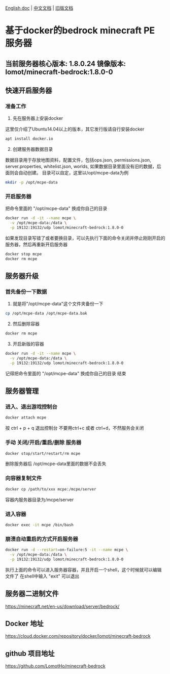 [English doc](https://github.com/LomotHo/minecraft-bedrock) | [中文文档](https://github.com/LomotHo/minecraft-bedrock/blob/master/readme_zh.md) | [旧版文档](https://github.com/LomotHo/minecraft-bedrock/blob/master/doc/zh/readme_1.7.0.md)

# 基于docker的bedrock minecraft PE 服务器
当前服务器核心版本: 1.8.0.24 镜像版本: lomot/minecraft-bedrock:1.8.0-0
---

## 快速开启服务器

### 准备工作
 1. 先在服务器上安装docker

这里仅介绍了Ubuntu14.04以上的版本，其它发行版请自行安装docker
```bash
apt install docker.io
```

 2. 创建服务器数据目录

数据目录用于存放地图资料，配置文件，包括ops.json, permissions.json, server.properties, whitelist.json, worlds, 如果数据目录里面没有旧的数据，后面则会自动创建。 目录可以自定，这里以/opt/mcpe-data为例
```bash
mkdir -p /opt/mcpe-data
```

### 开启服务器
把命令里面的 "/opt/mcpe-data" 换成你自己的目录
```bash
docker run -d -it --name mcpe \
  -v /opt/mcpe-data:/data \
  -p 19132:19132/udp lomot/minecraft-bedrock:1.8.0-0
```
如果发现目录写错了或者要换目录，可以先执行下面的命令关闭并停止刚刚开启的服务器，然后再重新开启服务器
```bash
docker stop mcpe
docker rm mcpe
```
## 服务器升级
### 首先备份一下数据

1. 就是将"/opt/mcpe-data"这个文件夹备份一下
```bash
cp /opt/mcpe-data /opt/mcpe-data.bak
```

2. 然后删除容器
```bash
docker rm mcpe
```
3. 开启新版的容器
```bash
docker run -d -it --name mcpe \
  -v /opt/mcpe-data:/data \
  -p 19132:19132/udp lomot/minecraft-bedrock:1.8.0-0
```
记得把命令里面的 "/opt/mcpe-data" 换成你自己的目录
结束

## 服务器管理

### 进入、退出游戏控制台
```bash
docker attach mcpe
```
按 ctrl + p + q 退出控制台
不要用ctrl+c 或者 ctrl+d，不然服务会关闭

### 手动 关闭/开启/重启/删除 服务器
```bash
docker stop/start/restart/rm mcpe
```
删除服务器后 /opt/mcpe-data里面的数据不会丢失
### 向容器复制文件
```bash
docker cp /path/to/xxx mcpe:/mcpe/server
```
容器内服务器目录为/mcpe/server

### 进入容器
```bash
docker exec -it mcpe /bin/bash
```

### 崩溃自动重启的方式开启服务器
```bash
docker run -d --restart=on-failure:5 -it --name mcpe \
  -v /opt/mcpe-data:/data \
  -p 19132:19132/udp lomot/minecraft-bedrock:1.8.0-0
```

执行上面的命令可以进入服务器容器，并且开启一个shell，这个时候就可以编辑文件了
在shell中输入 "exit" 可以退出

## 服务器二进制文件
https://minecraft.net/en-us/download/server/bedrock/

## Docker 地址
https://cloud.docker.com/repository/docker/lomot/minecraft-bedrock

## github 项目地址
https://github.com/LomotHo/minecraft-bedrock
